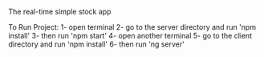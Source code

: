 The real-time simple stock app

To Run Project:
1- open terminal
2- go to the server directory and run 'npm install'
3- then run 'npm start'
4- open another terminal
5- go to the client directory and run 'npm install'
6- then run 'ng server'
